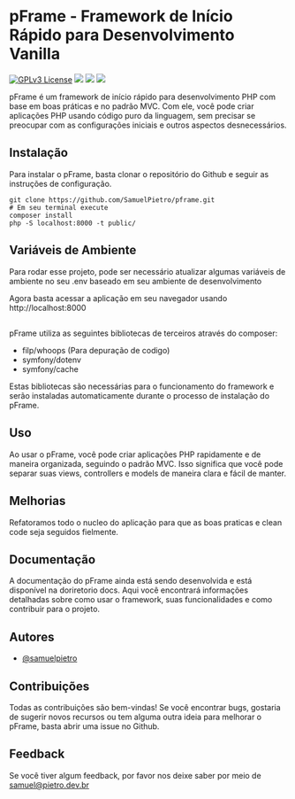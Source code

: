 # pFrame - Framework de Início Rápido para Desenvolvimento Vanilla
[![GPLv3 License](https://img.shields.io/badge/License-GPL%20v3-yellow.svg)](https://opensource.org/licenses/)
![](https://img.shields.io/github/tag/SamuelPietro/pframe)
![](https://img.shields.io/github/release/SamuelPietro/pframe)
![](https://img.shields.io/github/issues/SamuelPietro/pframe)


pFrame é um framework de início rápido para desenvolvimento PHP com base em boas práticas e no padrão MVC. Com ele, você pode criar aplicações PHP usando código puro da linguagem, sem precisar se preocupar com as configurações iniciais e outros aspectos desnecessários.

## Instalação
Para instalar o pFrame, basta clonar o repositório do Github e seguir as instruções de configuração.

    git clone https://github.com/SamuelPietro/pframe.git
    # Em seu terminal execute
    composer install
    php -S localhost:8000 -t public/

## Variáveis de Ambiente

Para rodar esse projeto, pode ser necessário atualizar algumas variáveis de ambiente no seu .env baseado em seu ambiente de desenvolvimento

Agora basta acessar a aplicação em seu navegador usando http://localhost:8000

## 
pFrame utiliza as seguintes bibliotecas de terceiros através do composer:

- filp/whoops (Para depuração de codigo)
- symfony/dotenv 
- symfony/cache

Estas bibliotecas são necessárias para o funcionamento do framework e serão instaladas automaticamente durante o processo de instalação do pFrame.

## Uso
Ao usar o pFrame, você pode criar aplicações PHP rapidamente e de maneira organizada, seguindo o padrão MVC. Isso significa que você pode separar suas views, controllers e models de maneira clara e fácil de manter.


## Melhorias

Refatoramos todo o nucleo do aplicação para que as boas praticas e clean code seja seguidos fielmente.

## Documentação
A documentação do pFrame ainda está sendo desenvolvida e está disponível na doriretorio docs. Aqui você encontrará informações detalhadas sobre como usar o framework, suas funcionalidades e como contribuir para o projeto.

## Autores

- [@samuelpietro](https://www.github.com/samuelpietro)

## Contribuições
Todas as contribuições são bem-vindas! Se você encontrar bugs, gostaria de sugerir novos recursos ou tem alguma outra ideia para melhorar o pFrame, basta abrir uma issue no Github.


## Feedback

Se você tiver algum feedback, por favor nos deixe saber por meio de samuel@pietro.dev.br
